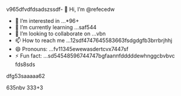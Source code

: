 v965dfvdfdsadszssdf- 👋 Hi, I’m @refecedw
- 👀 I’m interested in ...*96+
- 🌱 I’m currently learning ...saf544
- 💞️ I’m looking to collaborate on ...vbn
- 📫 How to reach me ...12sdf4747645583663fsdgdgfb3brrbrjhhj
- 😄 Pronouns: ...fv11345ewewasdertcvx7447sf
- ⚡ Fun fact: ...sd54548596744747bgfааппfdddddewhnggcbvbvc
fds8sds
<!---545450522iki632xz
refeced/refeced is a ✨ special ✨ repositorasdy because its `README.md` fer(this file) appears54on your GitHub prof2522vbile.12cvbbv3545
You can click the Preview link to take a look at your chsdfanges.fgxvcfgh
--->dfg53saaaaa62
635nbv
333+3
